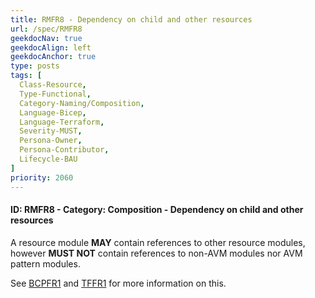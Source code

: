 ```yaml
---
title: RMFR8 - Dependency on child and other resources
url: /spec/RMFR8
geekdocNav: true
geekdocAlign: left
geekdocAnchor: true
type: posts
tags: [
  Class-Resource,
  Type-Functional,
  Category-Naming/Composition,
  Language-Bicep,
  Language-Terraform,
  Severity-MUST,
  Persona-Owner,
  Persona-Contributor,
  Lifecycle-BAU
]
priority: 2060
---
```


#### ID: RMFR8 - Category: Composition - Dependency on child and other resources

A resource module **MAY** contain references to other resource modules, however **MUST NOT** contain references to non-AVM modules nor AVM pattern modules.

See [BCPFR1](/Azure-Verified-Modules/specs/bicep/#id-bcpfr1---Category-Naming/Composition---cross-referencing-modules) and [TFFR1](/Azure-Verified-Modules/specs/terraform/#id-tffr1---Category-Naming/Composition---cross-referencing-modules) for more information on this.
